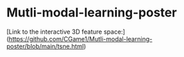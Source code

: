 # Mutli-modal-learning-poster


[Link to the interactive 3D feature space:] (https://github.com/CGame1/Mutli-modal-learning-poster/blob/main/tsne.html)